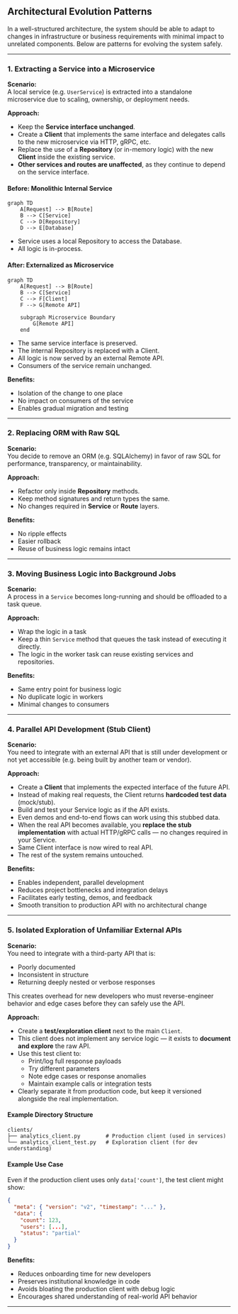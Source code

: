 ## Architectural Evolution Patterns

In a well-structured architecture, the system should be able to adapt to changes in infrastructure or business requirements with minimal impact to unrelated components. Below are patterns for evolving the system safely.

---

### 1. Extracting a Service into a Microservice

**Scenario:**  
A local service (e.g. `UserService`) is extracted into a standalone microservice due to scaling, ownership, or deployment needs.

**Approach:**

- Keep the **Service interface unchanged**.
- Create a **Client** that implements the same interface and delegates calls to the new microservice via HTTP, gRPC, etc.
- Replace the use of a **Repository** (or in-memory logic) with the new **Client** inside the existing service.
- **Other services and routes are unaffected**, as they continue to depend on the service interface.

#### Before: Monolithic Internal Service

```mermaid
graph TD
    A[Request] --> B[Route]
    B --> C[Service]
    C --> D[Repository]
    D --> E[Database]
```

- Service uses a local Repository to access the Database.
- All logic is in-process.

#### After: Externalized as Microservice

```mermaid
graph TD
    A[Request] --> B[Route]
    B --> C[Service]
    C --> F[Client]
    F --> G[Remote API]

    subgraph Microservice Boundary
        G[Remote API]
    end
```

- The same service interface is preserved.
- The internal Repository is replaced with a Client.
- All logic is now served by an external Remote API.
- Consumers of the service remain unchanged.

**Benefits:**
- Isolation of the change to one place
- No impact on consumers of the service
- Enables gradual migration and testing

---

### 2. Replacing ORM with Raw SQL

**Scenario:**  
You decide to remove an ORM (e.g. SQLAlchemy) in favor of raw SQL for performance, transparency, or maintainability.

**Approach:**

- Refactor only inside **Repository** methods.
- Keep method signatures and return types the same.
- No changes required in **Service** or **Route** layers.

**Benefits:**
- No ripple effects
- Easier rollback
- Reuse of business logic remains intact

---

### 3. Moving Business Logic into Background Jobs

**Scenario:**  
A process in a `Service` becomes long-running and should be offloaded to a task queue.

**Approach:**

- Wrap the logic in a task
- Keep a thin `Service` method that queues the task instead of executing it directly.
- The logic in the worker task can reuse existing services and repositories.

**Benefits:**
- Same entry point for business logic
- No duplicate logic in workers
- Minimal changes to consumers

---

### 4. Parallel API Development (Stub Client)

**Scenario:**  
You need to integrate with an external API that is still under development or not yet accessible (e.g. being built by another team or vendor).

**Approach:**

- Create a **Client** that implements the expected interface of the future API.
- Instead of making real requests, the Client returns **hardcoded test data** (mock/stub).
- Build and test your Service logic as if the API exists.
- Even demos and end-to-end flows can work using this stubbed data.
- When the real API becomes available, you **replace the stub implementation** with actual HTTP/gRPC calls — no changes required in your Service.
- Same Client interface is now wired to real API.
- The rest of the system remains untouched.

**Benefits:**
- Enables independent, parallel development
- Reduces project bottlenecks and integration delays
- Facilitates early testing, demos, and feedback
- Smooth transition to production API with no architectural change

---

### 5. Isolated Exploration of Unfamiliar External APIs

**Scenario:**  
You need to integrate with a third-party API that is:
- Poorly documented
- Inconsistent in structure
- Returning deeply nested or verbose responses

This creates overhead for new developers who must reverse-engineer behavior and edge cases before they can safely use the API.

**Approach:**

- Create a **test/exploration client** next to the main `Client`.
- This client does not implement any service logic — it exists to **document and explore** the raw API.
- Use this test client to:
  - Print/log full response payloads
  - Try different parameters
  - Note edge cases or response anomalies
  - Maintain example calls or integration tests
- Clearly separate it from production code, but keep it versioned alongside the real implementation.

#### Example Directory Structure

```
clients/
├── analytics_client.py        # Production client (used in services)
└── analytics_client_test.py   # Exploration client (for dev understanding)
```

#### Example Use Case

Even if the production client uses only `data['count']`, the test client might show:
```json
{
  "meta": { "version": "v2", "timestamp": "..." },
  "data": {
    "count": 123,
    "users": [...],
    "status": "partial"
  }
}
```

**Benefits:**
- Reduces onboarding time for new developers
- Preserves institutional knowledge in code
- Avoids bloating the production client with debug logic
- Encourages shared understanding of real-world API behavior

---
